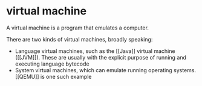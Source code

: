 # virtual machine

A virtual machine is a program that emulates a computer.

There are two kinds of virtual machines, broadly speaking:

-   Language virtual machines, such as the [[Java]] virtual machine ([[JVM]]). These are usually with the explicit purpose of running and executing language bytecode
-   System virtual machines, which can emulate running operating systems. [[QEMU]] is one such example

